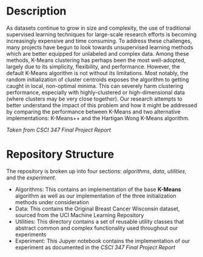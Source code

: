 # Description
As datasets continue to grow in size and complexity, the use of traditional supervised learning techniques for large-scale research efforts is becoming increasingly expensive and time consuming. To address these challenges, many projects have begun to look towards unsupervised learning methods which are better equipped for unlabeled and complex data. Among these methods, K-Means clustering has perhaps been the most well-adopted, largely due to its simplicity, flexibility, and performance. However, the default K-Means algorithm is not without its limitations. Most notably, the random initialization of cluster centroids exposes the algorithm to getting caught in local, non-optimal minima. This can severely harm clustering performance, especially with highly-clustered or high-dimensional data (where clusters may be very close together). Our research attempts to better understand the impact of this problem and how it might be addressed by comparing the performance between K-Means and two alternative implementations: K-Means++ and the Hartigan Wong K-Means algorithm. 

_Taken from CSCI 347 Final Project Report_

# Repository Structure
The repository is broken up into four sections: _algorithms_, _data_, _utilities_, and the _experiment_. 
- Algorithms: This contains an implementation of the base **K-Means** algorithm as well as our implementation of the three initialization methods under consideration
- Data: This contains the Original Breast Cancer Wisconsin dataset, sourced from the UCI Machine Learning Repository
- Utilities: This directory contains a set of reusable utility classes that abstract common and complex functionality used throughout our experiments
- Experiment: This Jupyer notebook contains the implementation of our experiment as documented in the _CSCI 347 Final Project Report_
